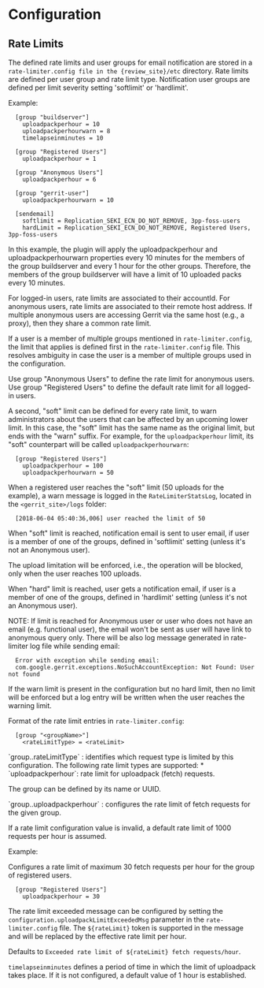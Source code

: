 Configuration
=============

Rate Limits
-----------

The defined rate limits and user groups for email notification are stored in a `rate-limiter.config
file in the {review_site}/etc` directory. Rate limits are defined per user group and
rate limit type. Notification user groups are defined per limit severity setting 'softlimit' or
'hardlimit'.

Example:

```
  [group "buildserver"]
    uploadpackperhour = 10
    uploadpackperhourwarn = 8
    timelapseinminutes = 10

  [group "Registered Users"]
    uploadpackperhour = 1

  [group "Anonymous Users"]
    uploadpackperhour = 6

  [group "gerrit-user"]
    uploadpackperhourwarn = 10
  
  [sendemail]
    softlimit = Replication_SEKI_ECN_DO_NOT_REMOVE, 3pp-foss-users
    hardLimit = Replication_SEKI_ECN_DO_NOT_REMOVE, Registered Users, 3pp-foss-users
```

In this example, the plugin will apply the uploadpackperhour and
uploadpackperhourwarn properties every 10 minutes for the members of
the group buildserver and every 1 hour for the other groups. Therefore,
the members of the group buildserver will have a limit of 10 uploaded
packs every 10 minutes.

For logged-in users, rate limits are associated to their accountId. For
anonymous users, rate limits are associated to their remote host address.
If multiple anonymous users are accessing Gerrit via the same host (e.g.,
a proxy), then they share a common rate limit.

If a user is a member of multiple groups mentioned in `rate-limiter.config`,
the limit that applies is defined first in the `rate-limiter.config` file.
This resolves ambiguity in case the user is a member of multiple groups
used in the configuration.

Use group "Anonymous Users" to define the rate limit for anonymous users.
Use group "Registered Users" to define the default rate limit for all logged-in
users.

A second, "soft" limit can be defined for every rate limit, to warn
administrators about the users that can be affected by an upcoming lower limit.
In this case, the "soft" limit has the same name as the original limit, but
ends with the "warn" suffix. For example, for the `uploadpackperhour` limit,
its "soft" counterpart will be called `uploadpackperhourwarn`:

```
  [group "Registered Users"]
    uploadpackperhour = 100
    uploadpackperhourwarn = 50
```

When a registered user reaches the "soft" limit (50 uploads for the example),
a warn message is logged in the `RateLimiterStatsLog`, located in the
`<gerrit_site>/logs` folder:

```
  [2018-06-04 05:40:36,006] user reached the limit of 50
```

When "soft" limit is reached, notification email is sent to user email, if user is a member of
one of the groups, defined in 'softlimit' setting (unless it's not an Anonymous user).

The upload limitation will be enforced, i.e., the operation will be blocked, only when the user
reaches 100 uploads.

When "hard" limit is reached, user gets a notification email, if user is a member of one of the
groups, defined in 'hardlimit' setting (unless it's not an Anonymous user).

NOTE: If limit is reached for Anonymous user or user who does not have an email
(e.g. functional user), the email won't be sent as user will have link to anonymous query only.
There will be also log message generated in rate-limiter log file while sending email:

```
  Error with exception while sending email:
  com.google.gerrit.exceptions.NoSuchAccountException: Not Found: User not found
```

If the warn limit is present in the configuration but no hard limit, then no limit will be enforced
but a log entry will be written when the user reaches the warning limit.

Format of the rate limit entries in `rate-limiter.config`:

```
  [group "<groupName>"]
    <rateLimitType> = <rateLimit>
```

<a id="rateLimitType>">
`group.<groupName>.rateLimitType`
: identifies which request type is limited by this configuration.
The following rate limit types are supported:
* `uploadpackperhour`: rate limit for uploadpack (fetch) requests.

The group can be defined by its name or UUID.

<a id="uploadpackperhour">
`group.<groupName>.uploadpackperhour`
: configures the rate limit of fetch requests for the given group.

If a rate limit configuration value is invalid, a default rate limit of
1000 requests per hour is assumed.

Example:

Configures a rate limit of maximum 30 fetch requests per hour for the
group of registered users.

```
  [group "Registered Users"]
    uploadpackperhour = 30
```

The rate limit exceeded message can be configured by setting the
`configuration.uploadpackLimitExceededMsg` parameter in the
`rate-limiter.config` file. The `${rateLimit}` token is supported in the
message and will be replaced by the effective rate limit per hour.

Defaults to `Exceeded rate limit of ${rateLimit} fetch requests/hour`.

`timelapseinminutes` defines a period of time in which the limit of
uploadpack takes place. If it is not configured, a default value of 1 hour
is established.
